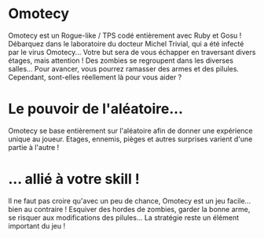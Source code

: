 # Omotecy
Omotecy est un Rogue-like / TPS codé entièrement avec Ruby et Gosu !
Débarquez dans le laboratoire du docteur Michel Trivial, qui a été infecté par le virus Omotecy...
Votre but sera de vous échapper en traversant divers étages, mais attention ! Des zombies se regroupent dans les diverses salles...
Pour avancer, vous pourrez ramasser des armes et des pilules. Cependant, sont-elles réellement là pour vous aider ?

# Le pouvoir de l'aléatoire...
Omotecy se base entièrement sur l'aléatoire afin de donner une expérience unique au joueur.
Etages, ennemis, pièges et autres surprises varient d'une partie à l'autre !

# ... allié à votre skill !
Il ne faut pas croire qu'avec un peu de chance, Omotecy est un jeu facile... bien au contraire !
Esquiver des hordes de zombies, garder la bonne arme, se risquer aux modifications des pilules...
La stratégie reste un élément important du jeu !